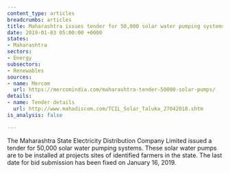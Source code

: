 ```yaml
---
content_type: articles
breadcrumbs: articles
title: Maharashtra issues tender for 50,000 solar water pumping systems
date: 2019-01-03 05:00:00 +0000
states:
- Maharashtra
sectors:
- Energy
subsectors:
- Renewables
sources:
- name: Mercom
  url: https://mercomindia.com/maharashtra-tender-50000-solar-pumps/
details:
- name: Tender details
  url: http://www.mahadiscom.com/TCIL_Solar_Taluka_27042018.shtm
is_analysis: false

---
```

The Maharashtra State Electricity Distribution Company Limited issued a tender for 50,000 solar water pumping systems. These solar water pumps are to be installed at projects sites of identified farmers in the state. The last date for bid submission has been fixed on January 16, 2019.